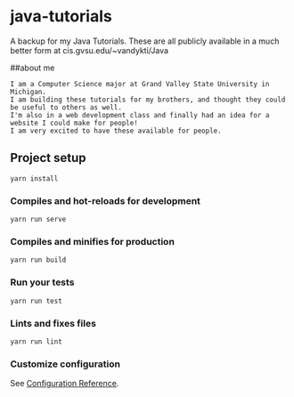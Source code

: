 # java-tutorials
A backup for my Java Tutorials. These are all publicly available in a much better form at cis.gvsu.edu/~vandykti/Java

##about me
```
I am a Computer Science major at Grand Valley State University in Michigan. 
I am building these tutorials for my brothers, and thought they could be useful to others as well. 
I'm also in a web development class and finally had an idea for a website I could make for people!
I am very excited to have these available for people. 
```

## Project setup
```
yarn install
```

### Compiles and hot-reloads for development
```
yarn run serve
```

### Compiles and minifies for production
```
yarn run build
```

### Run your tests
```
yarn run test
```

### Lints and fixes files
```
yarn run lint
```

### Customize configuration
See [Configuration Reference](https://cli.vuejs.org/config/).
